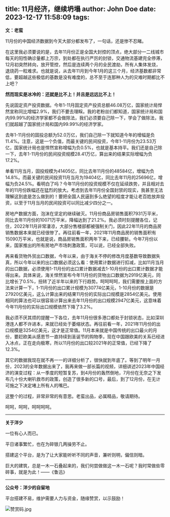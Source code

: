 title: 11月经济，继续坍塌
author: John Doe
date: 2023-12-17 11:58:09
tags:
---
**文：老蛮**<!--more-->

11月份的中国经济数据到今天大部分都发布了，一句话，还是惨不忍睹。

在这里我必须要说的是，去年11月份正是全国大封控的顶点，绝大部分一二线城市每天的阳性确诊量都上万宗，到处都在执行严厉的封锁，交通物流基建完全停滞，12月初突然转向，放开管控，然后是连续两个月的全民渡劫，所有人集体发烧，退烧药一粒难求。也就是说，从去年11月到今年1月的这三个月，经济基数都非常低，要超越这些极低的基数是没有难度的，总不至于连那种人为的灾难时期都比不上吧？

**然而现实是冰冷的：还就是比不上！并且是远远比不上！**

先说固定资产投资数据。今年1-11月固定资产投资总额46.08万亿，国家统计局悍然宣称同比增幅2.9%，我们不要去理睬。我的老粉丝们都知道，国家统计局和国内99.99%的经济学家都不会做除法，我们必须要自己除一下，学会了做除法，我们就超越了国家统计局和国内99.99%的经济学家。

去年1-11月份的固投总额为52.0万亿，我们自己除一下就知道今年的增幅是负11.4%。注意，这是一个负值，而最关键的民间投资，今年1-11月份为23.53万亿，国家统计局也是悍然宣称增幅为负0.5%，也就是基本持平。我们还是自己除一下，去年1-11月份的民间投资规模28.41万亿，算出来的结果实际增幅为负17.2%。

单看11月当月，固投规模为41405亿，同比去年11月份的48584亿，增幅为负14.8%。而最关键的民间投资11月当月为19404亿，同比去年11月的25696亿，增幅为负24.5%。看明白了吗？今年11月份的投资规模不仅在延续跌势，并且相对去年的11月份跌幅还在猛烈的放大。考虑到去年11月份全国封禁的现实，我甚至无法理解这到底是怎么做到的！要把全国人民逼到多么绝望的程度才能让老百姓放弃投资，以至于11月当月的民间投资可以同比减少四分之一。

房地产数据方面，泡沫在坚定的继续破灭。11月份商品房销售面积7931万平米，同比去年11月份的10071万平米，降幅达到了21.2%。我必须时刻提醒各位，记住，2022年11月非常凄凉，大部分售楼部都被强制关门，因此22年11月的商品房销售数据本来就已经很惨了。再往前看一年，2021年11月商品房的销售面积有15090万平米，也就是说，商品房销售面积两年下来，已经腰斩。今年7月份以来，国家推出的所有房地产市场刺激政策，可以说，已经全部失败。

再来看货物外贸出口数据，今年以来，由于海关不停的修改月度基数导致数据失真，所以今年以来的出口数据必须这么看：使用累计数据进行扣减，比如11月当月的出口数据，必须使用1-11月份的出口累计数据减去1-10月份的出口累计数据才能得出来。具体来说，海关悍然宣布今年11月份的货物出口数据为2919亿美元，同比增长了0.5%，扭转了近半年以来的下行趋势。呵呵呵呵，我们需要按上面的方法来计算一下，1-11月份的出口累计规模为30774亿美元，1-10月份的数据是27920亿美元，这么计算出来的结果11月份的实际出口规模是2854亿美元。使用相同的算法也可以很容易计算出来去年11月份的出口规模2947亿美元，这意味着今年11月份的实际出口规模依然下降了3.2%。

我必须不厌其烦的提醒一下各位，去年11月份很多港口都处于封锁状态，比如深圳港连人都不许进本，来就已经处于萎缩状态。再往前看一年，2021年11月份的出口规模是3254亿美元，这才是正常值。11月本来就是中国传统的出口最火的月份，要赶欧美从感恩节一直持续到圣诞节的购物季，现在中国跟欧美的关系已经进入冰点，正在走向极寒，所以11月份的出口较2021年的正常值，已经下降了12.3%。

其它的数据我现在就不再一一的详细分析了，很快就到年底了。等到了明年一月份，2023的全年数据出来了，我再来做一部长篇的视频，详细讲述2023年中国经济的演变过程：从一季度的短暂复苏，到4月份的轰然倒地，7月份在无奈之下发布几十份大喇叭救市的政策，创造了很多新的口号，最后，到了12月份，在无计可施之下决定堵上所有人的嘴巴。

这整个的过程，非常非常的有意思。老蛮出品，必属精品，敬请期待。

呵呵，呵呵，呵呵呵呵。
- - -
**关于洋少**

一位有心人而已。

平日诸事繁忙，也在为碎银几两操劳不止。

搭建这个平台，是为了让大家能听听不同的声音，兼听则明，偏信则暗。

巨大的建筑，总是一木一石叠起来的，我们何尝做做这一木一石呢？我时常做些零碎事，就是为此！——《鲁迅》

---

**公众号：洋少的自留地** 

平台搭建不易，维护需要人力与资金，随缘赞赏，以示鼓励！

![赞赏码.jpg](/images/shang.jpg)
